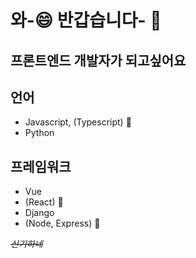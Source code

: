 # 와-😄 반갑습니다- 👋 

## 프론트엔드 개발자가 되고싶어요

## 언어
* Javascript, (Typescript) 🌱
* Python

## 프레임워크
* Vue
* (React) 🌱
* Django
* (Node, Express) 🌱


*~~신기하네~~*

<!--
**EHwooKim/EHwooKim** is a ✨ _special_ ✨ repository because its `README.md` (this file) appears on your GitHub profile.

Here are some ideas to get you started:

- 🔭 I’m currently working on ...
- 🌱 I’m currently learning ...
- 👯 I’m looking to collaborate on ...
- 🤔 I’m looking for help with ...
- 💬 Ask me about ...
- 📫 How to reach me: ...
- 😄 Pronouns: ...
- ⚡ Fun fact: ...
-->
